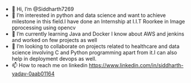 - 👋 Hi, I’m @Siddharth7269
- 👀 I’m interested in python and data science and want to achieve milestone in this field.I have done an Internship at I.I.T Roorkee in Image pprocessing using opencv
- 🌱 I’m currently learning Java and Docker I know about AWS and jenkins and worked on few projects as well
- 💞️ I’m looking to collaborate on projects related to healthcare and data science involving C and Python programming apart from it.I can also help in deployment devops as well.
- 📫 How to reach me on linkedin https://www.linkedin.com/in/siddharth-yadav-0aab01164

<!---
Siddharth7269/Siddharth7269 is a ✨ special ✨ repository because its `README.md` (this file) appears on your GitHub profile.
You can click the Preview link to take a look at your changes.
--->
